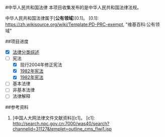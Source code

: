 #中华人民共和国法律
本项目收集发布的是中华人民共和国法律法规。

中华人民共和国法律属于[**公有领域**][0.1]。
[0.1]: https://zh.wikisource.org/wiki/Template:PD-PRC-exempt, "维基百科:公有领域"

##项目进度
- [X] [法律分类综述](\中华人民共和国法律分类综述.md)
- [ ] 宪法
  - [X] 现行2004年修正宪法
  - [X] [1982年宪法](\宪法\中华人民共和国宪法(1982年).md)
  - [X] [1982年宪法](\宪法\\中华人民共和国宪法(1982年).md)
- [ ] 基本法律
- [ ] 非基本法律
- [ ] 法律解释

##参考资料
1. [中国人大网法律文件文献资料][c1]。
[c1]: http://search.npc.gov.cn:7000/was40/search?channelid=31127&templet=outline_cms_flwj1.jsp
